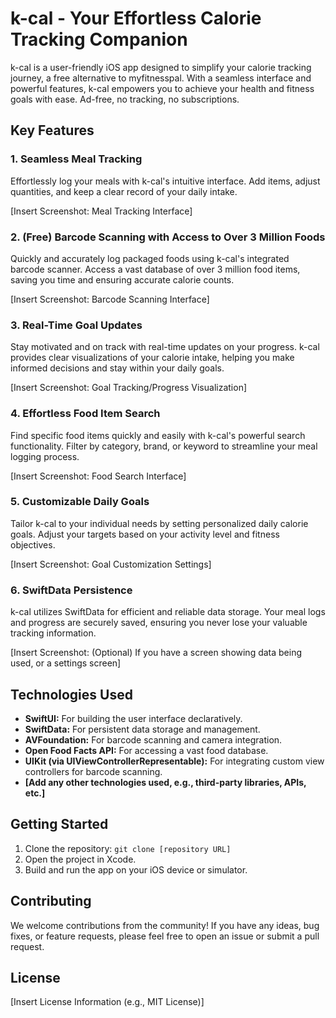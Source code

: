 # k-cal - Your Effortless Calorie Tracking Companion

k-cal is a user-friendly iOS app designed to simplify your calorie tracking journey, a free alternative to myfitnesspal. With a seamless interface and powerful features, k-cal empowers you to achieve your health and fitness goals with ease.
Ad-free, no tracking, no subscriptions.
## Key Features

### 1. Seamless Meal Tracking

Effortlessly log your meals with k-cal's intuitive interface. Add items, adjust quantities, and keep a clear record of your daily intake.

[Insert Screenshot: Meal Tracking Interface]

### 2. (Free) Barcode Scanning with Access to Over 3 Million Foods

Quickly and accurately log packaged foods using k-cal's integrated barcode scanner. Access a vast database of over 3 million food items, saving you time and ensuring accurate calorie counts.

[Insert Screenshot: Barcode Scanning Interface]

### 3. Real-Time Goal Updates

Stay motivated and on track with real-time updates on your progress. k-cal provides clear visualizations of your calorie intake, helping you make informed decisions and stay within your daily goals.

[Insert Screenshot: Goal Tracking/Progress Visualization]

### 4. Effortless Food Item Search

Find specific food items quickly and easily with k-cal's powerful search functionality. Filter by category, brand, or keyword to streamline your meal logging process.

[Insert Screenshot: Food Search Interface]

### 5. Customizable Daily Goals

Tailor k-cal to your individual needs by setting personalized daily calorie goals. Adjust your targets based on your activity level and fitness objectives.

[Insert Screenshot: Goal Customization Settings]

### 6. SwiftData Persistence

k-cal utilizes SwiftData for efficient and reliable data storage. Your meal logs and progress are securely saved, ensuring you never lose your valuable tracking information.

[Insert Screenshot: (Optional) If you have a screen showing data being used, or a settings screen]

## Technologies Used

* **SwiftUI:** For building the user interface declaratively.
* **SwiftData:** For persistent data storage and management.
* **AVFoundation:** For barcode scanning and camera integration.
* **Open Food Facts API:** For accessing a vast food database.
* **UIKit (via UIViewControllerRepresentable):** For integrating custom view controllers for barcode scanning.
* **[Add any other technologies used, e.g., third-party libraries, APIs, etc.]**

## Getting Started

1.  Clone the repository: `git clone [repository URL]`
2.  Open the project in Xcode.
3.  Build and run the app on your iOS device or simulator.

## Contributing

We welcome contributions from the community! If you have any ideas, bug fixes, or feature requests, please feel free to open an issue or submit a pull request.

## License

[Insert License Information (e.g., MIT License)]
